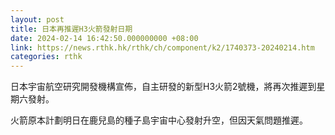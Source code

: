 ```yaml
---
layout: post
title: 日本再推遲H3火箭發射日期
date: 2024-02-14 16:42:50.000000000 +08:00
link: https://news.rthk.hk/rthk/ch/component/k2/1740373-20240214.htm
categories: rthk
---
```


日本宇宙航空研究開發機構宣佈，自主研發的新型H3火箭2號機，將再次推遲到星期六發射。

火箭原本計劃明日在鹿兒島的種子島宇宙中心發射升空，但因天氣問題推遲。
